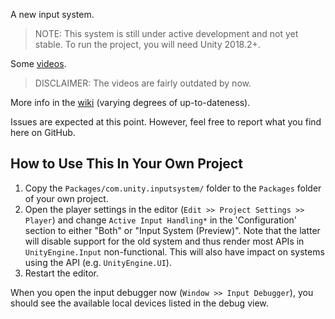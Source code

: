 
A new input system.

>NOTE: This system is still under active development and not yet stable. To run the project, you will need Unity 2018.2+.

Some [videos](https://www.youtube.com/playlist?list=PLXbAKDQVwztY0hyyeEy9gifk-ffkgoy_Y).

>DISCLAIMER: The videos are fairly outdated by now.

More info in the [wiki](https://github.com/Unity-Technologies/InputSystem/wiki) (varying degrees of up-to-dateness).

Issues are expected at this point. However, feel free to report what you find here on GitHub.

## How to Use This In Your Own Project

1. Copy the `Packages/com.unity.inputsystem/` folder to the `Packages` folder of your own project.
2. Open the player settings in the editor (`Edit >> Project Settings >> Player`) and change `Active Input Handling*` in the 'Configuration' section to either "Both" or "Input System (Preview)". Note that the latter will disable support for the old system and thus render most APIs in `UnityEngine.Input` non-functional. This will also have impact on systems using the API (e.g. `UnityEngine.UI`).
3. Restart the editor.

When you open the input debugger now (`Window >> Input Debugger`), you should see the available local devices listed in the debug view.

